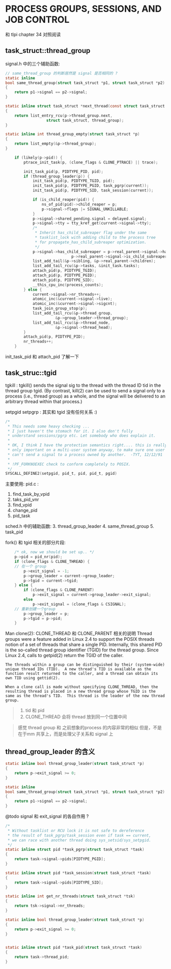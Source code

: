 # PROCESS GROUPS, SESSIONS, AND JOB CONTROL 

和 tlpi chapter 34 对照阅读

## task_struct::thread_group

signal.h 中的三个辅助函数:
```c
// same_thread_group 的判断居然是 signal 是否相同的 ?
static inline
bool same_thread_group(struct task_struct *p1, struct task_struct *p2)
{
	return p1->signal == p2->signal;
}

static inline struct task_struct *next_thread(const struct task_struct *p)
{
	return list_entry_rcu(p->thread_group.next,
			      struct task_struct, thread_group);
}

static inline int thread_group_empty(struct task_struct *p)
{
	return list_empty(&p->thread_group);
}
```

```c
	if (likely(p->pid)) {
		ptrace_init_task(p, (clone_flags & CLONE_PTRACE) || trace);

		init_task_pid(p, PIDTYPE_PID, pid);
		if (thread_group_leader(p)) {
			init_task_pid(p, PIDTYPE_TGID, pid);
			init_task_pid(p, PIDTYPE_PGID, task_pgrp(current));
			init_task_pid(p, PIDTYPE_SID, task_session(current));

			if (is_child_reaper(pid)) {
				ns_of_pid(pid)->child_reaper = p;
				p->signal->flags |= SIGNAL_UNKILLABLE;
			}
			p->signal->shared_pending.signal = delayed.signal;
			p->signal->tty = tty_kref_get(current->signal->tty);
			/*
			 * Inherit has_child_subreaper flag under the same
			 * tasklist_lock with adding child to the process tree
			 * for propagate_has_child_subreaper optimization.
			 */
			p->signal->has_child_subreaper = p->real_parent->signal->has_child_subreaper ||
							 p->real_parent->signal->is_child_subreaper;
			list_add_tail(&p->sibling, &p->real_parent->children);
			list_add_tail_rcu(&p->tasks, &init_task.tasks);
			attach_pid(p, PIDTYPE_TGID);
			attach_pid(p, PIDTYPE_PGID);
			attach_pid(p, PIDTYPE_SID);
			__this_cpu_inc(process_counts);
		} else {
			current->signal->nr_threads++;
			atomic_inc(&current->signal->live);
			atomic_inc(&current->signal->sigcnt);
			task_join_group_stop(p);
			list_add_tail_rcu(&p->thread_group,
					  &p->group_leader->thread_group);
			list_add_tail_rcu(&p->thread_node,
					  &p->signal->thread_head);
		}
		attach_pid(p, PIDTYPE_PID);
		nr_threads++;
	}
```

init_task_pid 和 attach_pid 了解一下

## task_struc::tgid
tgkill :
       tgkill() sends the signal sig to the thread with the thread ID tid in the thread group tgid.  (By contrast, kill(2) can be used to send a signal only to a process (i.e., thread group) as a whole, and the signal will be delivered to an arbitrary thread within that process.)

setpgid setpgrp : 其实和 tgid 没有任何关系 :)

```c
/*
 * This needs some heavy checking ...
 * I just haven't the stomach for it. I also don't fully
 * understand sessions/pgrp etc. Let somebody who does explain it.
 *
 * OK, I think I have the protection semantics right.... this is really
 * only important on a multi-user system anyway, to make sure one user
 * can't send a signal to a process owned by another.  -TYT, 12/12/91
 *
 * !PF_FORKNOEXEC check to conform completely to POSIX.
 */
SYSCALL_DEFINE2(setpgid, pid_t, pid, pid_t, pgid)
```

主要使用:
pid.c : 
1. find_task_by_vpid
2. taks_pid_vnr
6. find_vpid
8. change_pid
7. pid_task

sched.h 中的辅助函数:
3. thread_group_leader
4. same_thread_group
5. task_pid

fork() 和 tgid 相关的部分片段:
```c
	/* ok, now we should be set up.. */
	p->pid = pid_nr(pid);
	if (clone_flags & CLONE_THREAD) {
    // 在一个 group
		p->exit_signal = -1;
		p->group_leader = current->group_leader;
		p->tgid = current->tgid;
	} else {
		if (clone_flags & CLONE_PARENT)
			p->exit_signal = current->group_leader->exit_signal;
		else
			p->exit_signal = (clone_flags & CSIGNAL);
    // 重新创建一个group
		p->group_leader = p;
		p->tgid = p->pid;
	}
```

Man clone(2): CLONE_THREAD 和 CLONE_PARENT 相关的说明
    Thread groups were a feature added in Linux 2.4 to support the POSIX threads notion of a set of threads that share a single PID.  Internally, this shared PID is the so-called thread group identifier (TGID) for the thread group.  Since Linux 2.4, calls to getpid(2) return the TGID of the caller.

    The threads within a group can be distinguished by their (system-wide) unique thread IDs (TID).  A new thread's TID is available as the function result returned to the caller, and a thread can obtain its own TID using gettid(2).

    When a clone call is made without specifying CLONE_THREAD, then the resulting thread is placed in a new thread group whose TGID is the same as the thread's TID.  This thread is the leader of the new thread group.

> 1. tid 和 pid
> 2. CLONE_THREAD 会将 thread 放到同一个位置中间

> 感觉 thread group 和 之前想象的process 的内容非常的相似
> 但是，不是在于mm 共享上，而是处理父子关系和 signal 上

## thread_group_leader 的含义

```c
static inline bool thread_group_leader(struct task_struct *p)
{
	return p->exit_signal >= 0;
}

static inline
bool same_thread_group(struct task_struct *p1, struct task_struct *p2)
{
	return p1->signal == p2->signal;
}
```

@todo signal 和 exit_signal 的各自作用 ?



```c
/*
 * Without tasklist or RCU lock it is not safe to dereference
 * the result of task_pgrp/task_session even if task == current,
 * we can race with another thread doing sys_setsid/sys_setpgid.
 */
static inline struct pid *task_pgrp(struct task_struct *task)
{
	return task->signal->pids[PIDTYPE_PGID];
}

static inline struct pid *task_session(struct task_struct *task)
{
	return task->signal->pids[PIDTYPE_SID];
}

static inline int get_nr_threads(struct task_struct *tsk)
{
	return tsk->signal->nr_threads;
}

static inline bool thread_group_leader(struct task_struct *p)
{
	return p->exit_signal >= 0;
}


static inline struct pid *task_pid(struct task_struct *task)
{
	return task->thread_pid;
}
```

